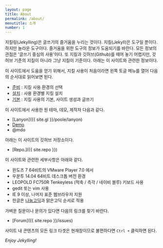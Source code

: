```yaml
---
layout: page
title: About
permalink: /about/
menutitle: 소개
number: 1
---
```


지킬링(Jekylling)은 글쓰기의 즐거움을 누리는 것이다. 지킬(Jekyll)은 도구일 뿐이다. 하지만 놀라운 도구이다. 즐거움을 위한 도구의 정보가 도움되기를 바란다. 모든 정보의 관점은 '글쓰기 중심의 사용'이다. 또 지킬과 깃허브(Github)를 떼어 놓기 어렵지만, 깃허브 기준의 지킬이 아니라 그냥 지킬이 기준이다. 아래는 이 사이트와 관련한 정보이다.

이 사이트에서 도움을 얻기 위해서, 지킬 사용이 처음이라면 왼쪽 토글 메뉴를 열어 다음의 순서대로 읽어보면 된다.

 - [준비](/environment/) : 지킬 사용 환경의 선택
 - [설치](/install-jekyll/) : 사용 환경별 지킬 설치
 - [기본](/jekyll-basic/) : 지킬 사용의 기본, 사이트 생성과 글쓰기

이 사이트에서 사용한 원 테마, 데모, 제작자 다음과 같다.

 - [Lanyon]({{ site.gl }}/poole/lanyon)
 - [Demo](http://lanyon.getpoole.com)
 - @mdo

아래는 이 사이트의 깃허브 저장소이다.

 - [Repo.]({{ site.repo }})

이 사이트와 관련한 세부사항은 아래와 같다.

 - 윈도즈 7 64비트의 VMware Player 7.0 에서
 - 우분투 14.04 64비트 데스크톱 버전 환경
 - LEOPOLD FC750R Tenkeyless (적축 / 측각 / 네이비 블루) 키보드 사용
 - gedit 또는 vim 사용
 - IE 9 이상, 나머지 표준 웹브라우저 지원
 - 한글은 [나눔고딕](http://hangeul.naver.com/2014/nanum#)과 맑은고딕 순서로 적용


가벼운 질문이나 문의가 있다면 다음의 링크를 찾기 바란다.

 - [Forum]({{ site.repo }}/issues)

사이트 내 콘텐츠의 모든 링크 타겟은 현재창이므로 불편하다면 `Ctrl +` 클릭하면 된다.

*Enjoy Jekylling!*
